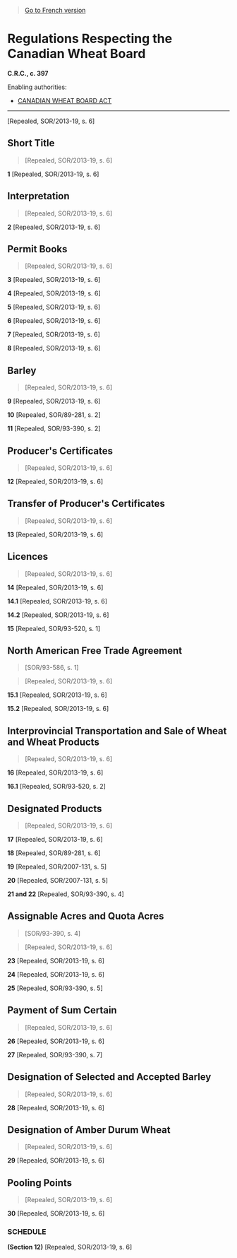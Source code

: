 > [Go to French version](/fr/Règlements/Codification%20des%20règlements%20du%20Canada/301-400/C.R.C.,%20ch.%20397.md)

# Regulations Respecting the Canadian Wheat Board

**C.R.C., c. 397**

Enabling authorities: 
- [CANADIAN WHEAT BOARD ACT](/en/Acts/Revised%20Statutes%20of%20Canada/C/C-24.md)

----------


[Repealed, SOR/2013-19, s. 6]



## Short Title
> [Repealed, SOR/2013-19, s. 6]



**1** [Repealed, SOR/2013-19, s. 6]




## Interpretation
> [Repealed, SOR/2013-19, s. 6]



**2** [Repealed, SOR/2013-19, s. 6]




## Permit Books
> [Repealed, SOR/2013-19, s. 6]



**3** [Repealed, SOR/2013-19, s. 6]



**4** [Repealed, SOR/2013-19, s. 6]



**5** [Repealed, SOR/2013-19, s. 6]



**6** [Repealed, SOR/2013-19, s. 6]



**7** [Repealed, SOR/2013-19, s. 6]



**8** [Repealed, SOR/2013-19, s. 6]




## Barley
> [Repealed, SOR/2013-19, s. 6]



**9** [Repealed, SOR/2013-19, s. 6]



**10** [Repealed, SOR/89-281, s. 2]



**11** [Repealed, SOR/93-390, s. 2]




## Producer's Certificates
> [Repealed, SOR/2013-19, s. 6]



**12** [Repealed, SOR/2013-19, s. 6]




## Transfer of Producer's Certificates
> [Repealed, SOR/2013-19, s. 6]



**13** [Repealed, SOR/2013-19, s. 6]




## Licences
> [Repealed, SOR/2013-19, s. 6]



**14** [Repealed, SOR/2013-19, s. 6]



**14.1** [Repealed, SOR/2013-19, s. 6]



**14.2** [Repealed, SOR/2013-19, s. 6]



**15** [Repealed, SOR/93-520, s. 1]




## North American Free Trade Agreement
> [SOR/93-586, s. 1]

> [Repealed, SOR/2013-19, s. 6]



**15.1** [Repealed, SOR/2013-19, s. 6]



**15.2** [Repealed, SOR/2013-19, s. 6]




## Interprovincial Transportation and Sale of Wheat and Wheat Products
> [Repealed, SOR/2013-19, s. 6]



**16** [Repealed, SOR/2013-19, s. 6]



**16.1** [Repealed, SOR/93-520, s. 2]




## Designated Products
> [Repealed, SOR/2013-19, s. 6]



**17** [Repealed, SOR/2013-19, s. 6]



**18** [Repealed, SOR/89-281, s. 6]



**19** [Repealed, SOR/2007-131, s. 5]



**20** [Repealed, SOR/2007-131, s. 5]



**21 and 22** [Repealed, SOR/93-390, s. 4]




## Assignable Acres and Quota Acres
> [SOR/93-390, s. 4]

> [Repealed, SOR/2013-19, s. 6]



**23** [Repealed, SOR/2013-19, s. 6]



**24** [Repealed, SOR/2013-19, s. 6]



**25** [Repealed, SOR/93-390, s. 5]




## Payment of Sum Certain
> [Repealed, SOR/2013-19, s. 6]



**26** [Repealed, SOR/2013-19, s. 6]



**27** [Repealed, SOR/93-390, s. 7]




## Designation of Selected and Accepted Barley
> [Repealed, SOR/2013-19, s. 6]



**28** [Repealed, SOR/2013-19, s. 6]




## Designation of Amber Durum Wheat
> [Repealed, SOR/2013-19, s. 6]



**29** [Repealed, SOR/2013-19, s. 6]




## Pooling Points
> [Repealed, SOR/2013-19, s. 6]



**30** [Repealed, SOR/2013-19, s. 6]




### **SCHEDULE** 
**(Section 12)**
[Repealed, SOR/2013-19, s. 6]


